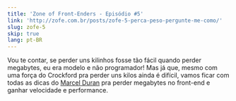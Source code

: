 ```yaml
---
title: 'Zone of Front-Enders - Episódio #5'
link: 'http://zofe.com.br/posts/zofe-5-perca-peso-pergunte-me-como/'
slug: zofe-5
skip: true
lang: pt-BR
---
```


Vou te contar, se perder uns kilinhos fosse tão fácil quando perder megabytes, eu era modelo e não programador! Mas já que, mesmo com uma força do Crockford pra perder uns kilos ainda é difícil, vamos ficar com todas as dicas do [Marcel Duran](http://twitter.com/marcelduran) pra perder megabytes no front-end e ganhar velocidade e performance.